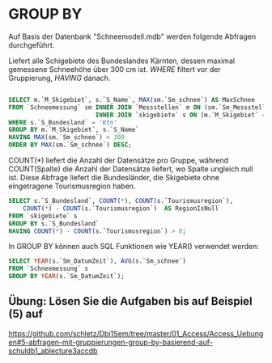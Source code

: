 # GROUP BY
Auf Basis der Datenbank "Schneemodell.mdb" werden folgende Abfragen durchgeführt.

Liefert alle Schigebiete des Bundeslandes Kärnten, dessen maximal gemessene Schneehöhe über 300 cm ist.
*WHERE* filtert vor der Gruppierung, *HAVING* danach.
```sql

SELECT m.`M_Skigebiet`, s.`S_Name`, MAX(sm.`Sm_schnee`) AS MaxSchnee
FROM `Schneemessung` sm INNER JOIN `Messstellen` m ON (sm.`Sm_Messstelle` = m.`M_Id`)
                        INNER JOIN `skigebiete` s ON (m.`M_Skigebiet` = s.S_ID)
WHERE s.`S_Bundesland` = 'Ktn'
GROUP BY m.`M_Skigebiet`, s.`S_Name`
HAVING MAX(sm.`Sm_schnee`) > 300
ORDER BY MAX(sm.`Sm_schnee`) DESC;
```

COUNT(*) liefert die Anzahl der Datensätze pro Gruppe, während COUNT(Spalte) die Anzahl der
Datensätze liefert, wo Spalte ungleich null ist. Diese Abfrage liefert die Bundesländer, die
Skigebiete ohne eingetragene Tourismusregion haben.
```sql
SELECT s.`S_Bundesland`, COUNT(*), COUNT(s.`Tourismusregion`),
	COUNT(*) - COUNT(s.`Tourismusregion`)  AS RegionIsNull
FROM `skigebiete` s
GROUP BY s.`S_Bundesland`
HAVING COUNT(*) - COUNT(s.`Tourismusregion`) > 0;
```

In GROUP BY können auch SQL Funktionen wie YEAR() verwendet werden:
```sql
SELECT YEAR(s.`Sm_DatumZeit`), AVG(s.`Sm_schnee`)
FROM `Schneemessung` s
GROUP BY YEAR(s.`Sm_DatumZeit`);
```

## Übung: Lösen Sie die Aufgaben bis auf Beispiel (5) auf 
https://github.com/schletz/Dbi1Sem/tree/master/01_Access/Access_Uebungen#5-abfragen-mit-gruppierungen-group-by-basierend-auf-schuldb1_ablecture3accdb